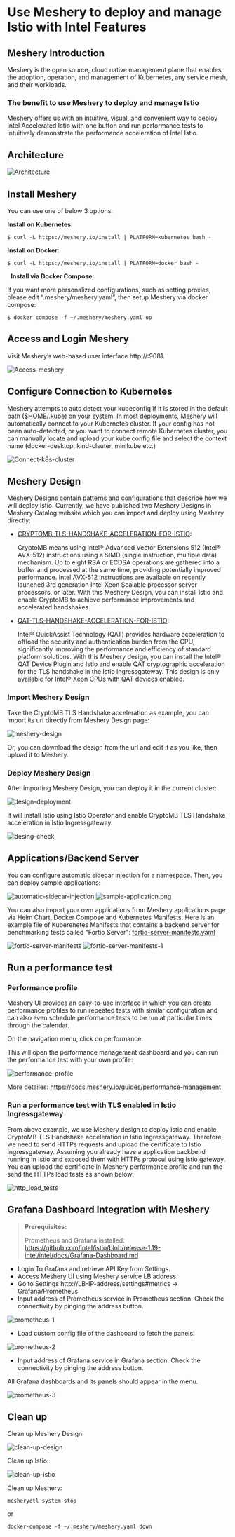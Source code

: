 # Use Meshery to deploy and manage Istio with Intel Features

## Meshery Introduction

Meshery is the open source, cloud native management plane that enables the adoption, operation, and management of Kubernetes, any service mesh, and their workloads.

### The benefit to use Meshery to deploy and manage Istio

Meshery offers us with an intuitive, visual, and convenient way to deploy Intel Accelerated Istio with one button and run performance tests to intuitively demonstrate the performance acceleration of Intel Istio.

## Architecture

![Architecture](./images/Architecture.png)

## Install Meshery

You can use one of below 3 options:

**Install on Kubernetes**:

```
$ curl -L https://meshery.io/install | PLATFORM=kubernetes bash -
```

**Install on Docker**:

```
$ curl -L https://meshery.io/install | PLATFORM=docker bash -  
```
 
**Install via Docker Compose**:

If you want more personalized configurations, such as setting proxies, please edit “.meshery/meshery.yaml”, then setup Meshery via docker compose:

```
$ docker compose -f ~/.meshery/meshery.yaml up
```

## Access and Login Meshery

Visit Meshery’s web-based user interface http://<hostname>:9081. 

![Access-meshery](./images/acess-meshery.png)

## Configure Connection to Kubernetes

Meshery attempts to auto detect your kubeconfig if it is stored in the default path ($HOME/.kube) on your system. In most deployments, Meshery will automatically connect to your Kubernetes cluster. If your config has not been auto-detected, or you want to connect remote Kubernetes cluster, you can manually locate and upload your kube config file and select the context name (docker-desktop, kind-clsuter, minikube etc.)

![Connect-k8s-cluster](./images/connect-k8s-cluster.png)

## Meshery Design 

Meshery Designs contain patterns and configurations that describe how we will deploy Istio.
Currently, we have published two Meshery Designs in Meshery Catalog website which you can import and deploy using Meshery directly:
- [CRYPTOMB-TLS-HANDSHAKE-ACCELERATION-FOR-ISTIO](https://raw.githubusercontent.com/meshery/meshery.io/master/catalog/28715e69-c6c1-4f96-bfa2-05113b00bae0.yaml): 

    CryptoMB means using Intel® Advanced Vector Extensions 512 (Intel® AVX-512) instructions using a SIMD (single instruction, multiple data) mechanism. Up to eight RSA or ECDSA operations are gathered into a buffer and processed at the same time, providing potentially improved performance. Intel AVX-512 instructions are available on recently launched 3rd generation Intel Xeon Scalable processor server processors, or later. With this Meshery Design, you can install Istio and enable CryptoMB to achieve performance improvements and accelerated handshakes.

- [QAT-TLS-HANDSHAKE-ACCELERATION-FOR-ISTIO](https://raw.githubusercontent.com/meshery/meshery.io/master/catalog/05e97933-90a6-4dd3-9b29-18e78eb4d3f1.yaml):
    
    Intel® QuickAssist Technology (QAT) provides hardware acceleration to offload the security and authentication burden from the CPU, significantly improving the performance and efficiency of standard platform solutions. With this Meshery design, you can install the Intel® QAT Device Plugin and Istio and enable QAT cryptographic acceleration for the TLS handshake in the Istio ingressgateway. This design is only available for Intel® Xeon CPUs with QAT devices enabled.

### Import Meshery Design

Take the CryptoMB TLS Handshake acceleration as example, you can import its url directly from Meshery Design page:

![meshery-design](./images/meshery-design.png)

Or, you can download the design from the url and edit it as you like, then upload it to Meshery.

### Deploy Meshery Design

After importing Meshery Design, you can deploy it in the current cluster: 

![design-deployment](./images/design-deployment.png)

It will install Istio using Istio Operator and enable CryptoMB TLS Handshake acceleration in Istio Ingressgateway.

![desing-check](./images/design-check.png)

## Applications/Backend Server

You can configure automatic sidecar injection for a namespace. Then, you can deploy sample applications:

![automatic-sidecar-injection](./images/automatic-sidecar-injection.png)
![sample-application.png](./images/sample-application.png)

You can also import your own applications from Meshery applications page via Helm Chart, Docker Compose and Kubernetes Manifests.
Here is an example file of Kuberenetes Manifests that contains a backend server for benchmarking tests called "Fortio Server":
[fortio-server-manifests.yaml](https://raw.githubusercontent.com/intel/istio/release-1.19-intel/intel/yaml/fortio-server-manifests.yaml)

![fortio-server-manifests](./images/fortio-server-manifests.png)
![fortio-server-manifests-1](./images/fortio-server-manifests-1.png)

## Run a performance test

### Performance profile

Meshery UI provides an easy-to-use interface in which you can create performance profiles to run repeated tests with similar configuration and can also even schedule performance tests to be run at particular times through the calendar.

On the navigation menu, click on performance.

This will open the performance management dashboard and you can run the performance test with your own profile:

![performance-profile](./images/performance-profile.png)

More detailes: https://docs.meshery.io/guides/performance-management

### Run a performance test with TLS enabled in Istio Ingressgateway

From above example, we use Meshery design to deploy Istio and enable CryptoMB TLS Handshake acceleration in Istio Ingressgateway.
Therefore, we need to send HTTPs requests and upload the certificate to Istio Ingressgateway. Assuming you already have a application
backbend running in Istio and exposed them with HTTPs protocul using Istio gateway. You can upload the certificate in Meshery
performance profile and run the send the HTTPs load tests as shown below:

![http_load_tests](./images/https_load_tests.png)

## Grafana Dashboard Integration with Meshery

> **Prerequisites:**
> 
> Prometheus and Grafana installed: https://github.com/intel/istio/blob/release-1.19-intel/intel/docs/Grafana-Dashboard.md

- Login To Grafana and retrieve API Key from Settings.
- Access Meshery UI using Meshery service LB address.
- Go to Settings http://LB-IP-address/settings#metrics -> Grafana/Prometheus
- Input address of Prometheus service in Prometheus section. Check the connectivity by pinging the address button.

![prometheus-1](./images/prometheus-1.png)

- Load custom config file of the dashboard to fetch the panels.

![prometheus-2](./images/prometheus-2.png)

- Input address of Grafana service in Grafana section. Check the connectivity by pinging the address button.

All Grafana dashboards and its panels should appear in the menu.

![prometheus-3](./images/prometheus-3.png)

## Clean up

Clean up Meshery Design:

![clean-up-design](./images/clean-up-design.png)

Clean up Istio:

![clean-up-istio](./images/clean-up-istio.png)

Clean up Meshery:

```
mesheryctl system stop
```

or 

```
docker-compose -f ~/.meshery/meshery.yaml down
```